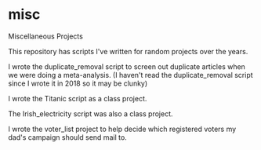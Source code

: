 # misc
Miscellaneous Projects

This repository has scripts I've written for random projects over the years. 

I wrote the duplicate_removal script to screen out duplicate articles when we were doing a meta-analysis. 
(I haven't read the duplicate_removal script since I wrote it in 2018 so it may be clunky)

I wrote the Titanic script as a class project. 

The Irish_electricity script was also a class project. 

I wrote the voter_list project to help decide which registered voters my dad's campaign should send mail to. 
